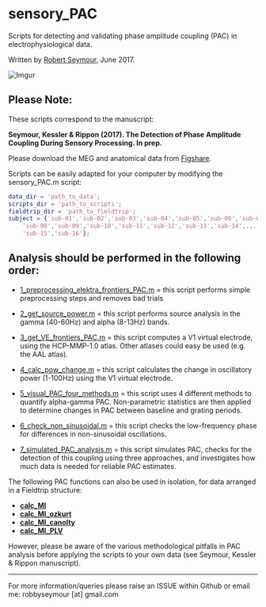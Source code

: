 # sensory_PAC

Scripts for detecting and validating phase amplitude coupling (PAC) in electrophysiological data.

Written by [Robert Seymour](http://robertseymour.me), June 2017.

![Imgur](http://i.imgur.com/XkNWkZn.png)

## Please Note:

These scripts correspond to the manuscript:

**Seymour, Kessler & Rippon (2017). The Detection of Phase Amplitude Coupling During Sensory Processing. In prep.**

Please download the MEG and anatomical data from [Figshare](https://figshare.com/projects/The_Detection_of_Phase_Amplitude_Coupling_During_Sensory_Processing/22762).

Scripts can be easily adapted for your computer by modifying the sensory_PAC.m script:

```matlab
data_dir = 'path_to_data';
scripts_dir = 'path_to_scripts';
fieldtrip_dir = 'path_to_fieldtrip';
subject = {'sub-01','sub-02','sub-03','sub-04','sub-05','sub-06','sub-07',...
    'sub-08','sub-09','sub-10','sub-11','sub-12','sub-13','sub-14',...
    'sub-15','sub-16'};
```

## Analysis should be performed in the following order:

* [1_preprocessing_elektra_frontiers_PAC.m](https://github.com/neurofractal/sensory_PAC/blob/master/1_preprocessing_elektra_frontiers_PAC.m) = this script performs simple preprocessing steps and removes bad trials

* [2_get_source_power.m](https://github.com/neurofractal/sensory_PAC/blob/master/2_get_source_power.m) = this script performs source analysis in the gamma (40-60Hz) and alpha (8-13Hz) bands.

* [3_get_VE_frontiers_PAC.m](https://github.com/neurofractal/sensory_PAC/blob/master/3_get_VE_frontiers_PAC.m) = this script computes a V1 virtual electrode, using the HCP-MMP-1.0 atlas. Other atlases could easy be used (e.g. the AAL atlas).

* [4_calc_pow_change.m](https://github.com/neurofractal/sensory_PAC/blob/master/4_calc_pow_change.m) = this script calculates the change in oscillatory power (1-100Hz) using the V1 virtual electrode.

* [5_visual_PAC_four_methods.m](https://github.com/neurofractal/sensory_PAC/blob/master/5_visual_PAC_four_methods.m) = this script uses 4 different methods to quantify alpha-gamma PAC. Non-parametric statistics are then applied to determine changes in PAC between baseline and grating periods.

* [6_check_non_sinusoidal.m](https://github.com/neurofractal/sensory_PAC/blob/master/6_check_non_sinusoidal.m) = this script checks the low-frequency phase for differences in non-sinusoidal oscillations.

* [7_simulated_PAC_analysis.m](https://github.com/neurofractal/sensory_PAC/blob/master/7_simulated_PAC_analysis.m) = this script simulates PAC, checks for the detection of this coupling using three approaches, and investigates how much data is needed for reliable PAC estimates.

The following PAC functions can also be used in isolation, for data arranged in a Fieldtrip structure: 

* **[calc_MI](https://github.com/neurofractal/sensory_PAC/blob/master/calc_MI.m)**
* **[calc_MI_ozkurt](https://github.com/neurofractal/sensory_PAC/blob/master/calc_MI_ozkurt.m)**
* **[calc_MI_canolty](https://github.com/neurofractal/sensory_PAC/blob/master/calc_MI_canolty.m)**
* **[calc_MI_PLV](https://github.com/neurofractal/sensory_PAC/blob/master/calc_MI_PLV.m)**

However, please be aware of the various methodological pitfalls in PAC analysis before applying the scripts to your own data (see Seymour, Kessler & Rippon manuscript).

---

For more information/queries please raise an ISSUE within Github or email me: robbyseymour [at] gmail.com
